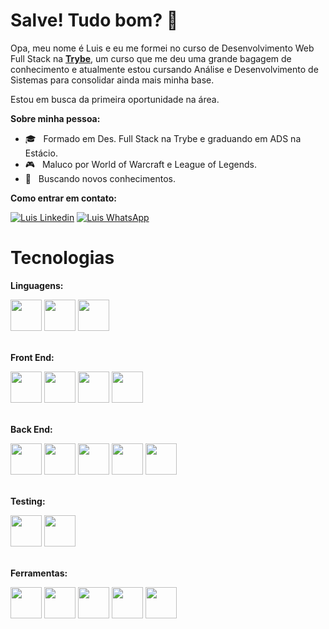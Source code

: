# Salve! Tudo bom? 👋

Opa, meu nome é Luis e eu me formei no curso de Desenvolvimento Web Full Stack na [**Trybe**](https://www.betrybe.com/), um curso que me deu uma grande bagagem de conhecimento e atualmente estou cursando Análise e Desenvolvimento de Sistemas para consolidar ainda mais minha base.

Estou em busca da primeira oportunidade na área.

**Sobre minha pessoa:**

- 🎓 &nbsp; Formado em Des. Full Stack na Trybe e graduando em ADS na Estácio.
- 🎮 &nbsp; Maluco por World of Warcraft e League of Legends.
- 🤔 &nbsp; Buscando novos conhecimentos.

**Como entrar em contato:**

<div>
<a href="https://www.linkedin.com/in/luisfpborba" target="blank"><img src="https://img.shields.io/badge/LinkedIn-0077B5?style=for-the-badge&logo=linkedin&logoColor=white" alt="Luis Linkedin"/></a>
<a href="http://wa.me/5512996061308" target="blank"><img src="https://img.shields.io/badge/WhatsApp-25D366?style=for-the-badge&logo=whatsapp&logoColor=white" alt="Luis WhatsApp"/></a>  
</div>

# Tecnologias 
**Linguagens:**
<div>
  <img src="https://cdn.jsdelivr.net/gh/devicons/devicon/icons/javascript/javascript-original.svg" width="50" height="50"/>
  <img src="https://cdn.jsdelivr.net/gh/devicons/devicon/icons/typescript/typescript-original.svg" width="50" height="50"/>
  <img src="https://cdn.jsdelivr.net/gh/devicons/devicon/icons/python/python-original-wordmark.svg" width="50" height="50"/>  
</div>
<br>

**Front End:**
<div>
<img src="https://cdn.jsdelivr.net/gh/devicons/devicon/icons/react/react-original-wordmark.svg" width="50" height="50"/>
<img src="https://cdn.jsdelivr.net/gh/devicons/devicon/icons/redux/redux-original.svg" width="50" height="50"/>
<img src="https://cdn.jsdelivr.net/gh/devicons/devicon/icons/html5/html5-original-wordmark.svg" width="50" height="50"/>
<img src="https://cdn.jsdelivr.net/gh/devicons/devicon/icons/css3/css3-original-wordmark.svg" width="50" height="50"/>  
</div>
<br>

**Back End:**
<div>
  <img src="https://cdn.jsdelivr.net/gh/devicons/devicon/icons/nodejs/nodejs-plain.svg" width="50" height="50"/>
  <img src="https://cdn.jsdelivr.net/gh/devicons/devicon/icons/docker/docker-original-wordmark.svg" width="50" height="50"/>
  <img src="https://cdn.jsdelivr.net/gh/devicons/devicon/icons/sequelize/sequelize-original.svg" width="50" height="50"/>
  <img src="https://cdn.jsdelivr.net/gh/devicons/devicon/icons/mongodb/mongodb-original-wordmark.svg" width="50" height="50"/>
  <img src="https://cdn.jsdelivr.net/gh/devicons/devicon/icons/mysql/mysql-original-wordmark.svg" width="50" height="50"/>
</div>
<br>

**Testing:**
<div>
  <img src="https://cdn.jsdelivr.net/gh/devicons/devicon/icons/jest/jest-plain.svg" width="50" height="50"/>
  <img src="https://cdn.jsdelivr.net/gh/devicons/devicon/icons/mocha/mocha-plain.svg" width="50" height="50"/>
</div>
<br>

**Ferramentas:**
<div>
  <img src="https://cdn.jsdelivr.net/gh/devicons/devicon/icons/trello/trello-plain.svg" width="50" height="50"/>
  <img src="https://cdn.jsdelivr.net/gh/devicons/devicon/icons/git/git-original.svg" width="50" height="50"/>
  <img src="https://cdn.jsdelivr.net/gh/devicons/devicon/icons/github/github-original.svg" width="50" height="50"/>
  <img src="https://cdn.jsdelivr.net/gh/devicons/devicon/icons/npm/npm-original-wordmark.svg" width="50" height="50"/>
  <img src="https://cdn.jsdelivr.net/gh/devicons/devicon/icons/vscode/vscode-original.svg" width="50" height="50"/>
</div>
<br>
